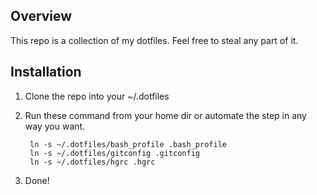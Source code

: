 ## Overview

This repo is a collection of my dotfiles. Feel free to steal any part of it.

## Installation

1. Clone the repo into your ~/.dotfiles
2. Run these command from your home dir or automate the step in any way you want.
 	
		ln -s ~/.dotfiles/bash_profile .bash_profile
    	ln -s ~/.dotfiles/gitconfig .gitconfig
    	ln -s ~/.dotfiles/hgrc .hgrc
3. Done!